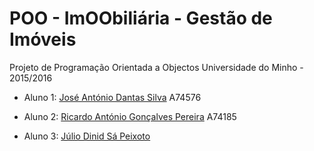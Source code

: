 # POO - ImOObiliária - Gestão de Imóveis

Projeto de Programação Orientada a Objectos
Universidade do Minho - 2015/2016

* Aluno 1:
[José António Dantas Silva](https://github.com/zesilva63)
A74576

* Aluno 2:
[Ricardo António Gonçalves Pereira](https://github.com/ricardopereira33)
A74185

* Aluno 3:
[Júlio Dinid Sá Peixoto](https://github.com/dinispeixoto)


